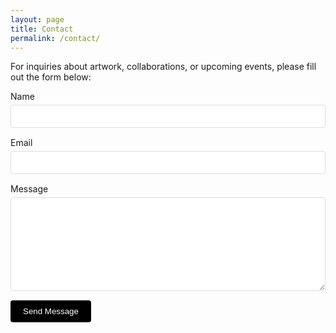 ```yaml
---
layout: page
title: Contact
permalink: /contact/
---
```


For inquiries about artwork, collaborations, or upcoming events, please fill out the form below:

<form action="https://formspree.io/f/xpwqrvng" method="POST">
  <div class="form-group">
    <label for="name">Name</label>
    <input type="text" name="name" required>
  </div>
  <div class="form-group">
    <label for="email">Email</label>
    <input type="email" name="email" required>
  </div>
  <div class="form-group">
    <label for="message">Message</label>
    <textarea name="message" required></textarea>
  </div>
  <button type="submit">Send Message</button>
</form>

<style>
.form-group {
  margin-bottom: 15px;
}
.form-group label {
  display: block;
  margin-bottom: 5px;
}
.form-group input,
.form-group textarea {
  width: 100%;
  padding: 10px;
  border: 1px solid #ddd;
  border-radius: 4px;
}
.form-group textarea {
  height: 150px;
}
button {
  background-color: #000;
  color: white;
  padding: 10px 20px;
  border: none;
  border-radius: 4px;
  cursor: pointer;
}
button:hover {
  background-color: #333;
}
</style>